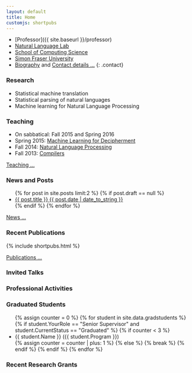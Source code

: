 ```yaml
---
layout: default
title: Home
customjs: shortpubs
---
```


* [Professor]({{ site.baseurl }}/professor)
* [Natural Language Lab](http://natlang.cs.sfu.ca)
* [School of Computing Science](http://www.cs.sfu.ca/)
* [Simon Fraser University](http://www.sfu.ca)
* <span class="moreinfo"><a href="{{ site.baseurl }}/biography">Biography</a> and <a href="{{ site.baseurl }}/contact">Contact details ...</a></span>
{: .contact}

### Research

* Statistical machine translation
* Statistical parsing of natural languages
* Machine learning for Natural Language Processing

### Teaching

* On sabbatical: Fall 2015 and Spring 2016
* Spring 2015: [Machine Learning for Decipherment](http://anoopsarkar.github.io/decipherment-class/)
* Fall 2014: [Natural Language Processing](http://anoopsarkar.github.io/nlp-class/)
* Fall 2013: [Compilers](http://www.cs.sfu.ca/~anoop/teaching/CMPT-379-Fall-2013/)
<p><span class="moreinfo"><a href="{{ site.baseurl }}/teaching">Teaching ...</a></span></p>

### News and Posts

<ul class="posts">
  {% for post in site.posts limit:2 %}
    {% if post.draft == null %}
      <li>
        <a href="{{ post.url }}">
          <div>
            <span class="title">{{ post.title }}</span>
            <span class="date">{{ post.date | date_to_string }}</span>
          </div>
        </a>
      </li>
    {% endif %}
  {% endfor %}
</ul>
<p><span class="moreinfo"><a href="{{ site.baseurl }}/news">News ...</a></span></p>

### Recent Publications

{% include shortpubs.html %}

<p><span class="moreinfo"><a href="{{ site.baseurl }}/publications">Publications ...</a></span></p>

### Invited Talks

### Professional Activities

### Graduated Students

<ul>
{% assign counter = 0 %}
{% for student in site.data.gradstudents %}
    {% if student.YourRole == "Senior Supervisor" and student.CurrentStatus == "Graduated" %}
        {% if counter < 3 %}
            <li>{{ student.Name }} ({{ student.Program }})</li>
            {% assign counter = counter | plus: 1 %}
        {% else %}
            {% break %}
        {% endif %}
    {% endif %}
{% endfor %}
</ul>

### Recent Research Grants

